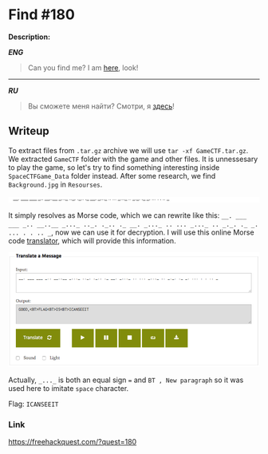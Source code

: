 # Find #180
**Description:**

***ENG***
> Can you find me? I am [here](https://drive.google.com/open?id=13dWOFCkDnF2J_S5NRddgvCvqQK7tmdzZ), look!

---

***RU***
> Вы сможете меня найти? Смотри, я [здесь](https://drive.google.com/open?id=13dWOFCkDnF2J_S5NRddgvCvqQK7tmdzZ)!

## Writeup

To extract files from `.tar.gz` archive we will use `tar -xf GameCTF.tar.gz`. We extracted `GameCTF` folder with the game and other files. It is unnessesary to play the game, so let's try to find something interesting inside `SpaceCTFGame_Data` folder instead. After some research, we find `Background.jpg` in `Resourses`. 

![image](/FHQ/images/steganography/Find-backgroud.jpg)

It simply resolves as Morse code, which we can rewrite like this: `__. ___ ___ _.. __..__ _..._ .._. ._.. ._ __. _..._ .. ... _..._ .. _._. ._ _. ... . . .. _`, now we can use it for decryption. I will use this online Morse code [translator](https://morsecode.scphillips.com/translator.html), which will provide this information.

![image](/FHQ/images/steganography/Find-morse-decryption.png)

Actually, `_..._` is both an equal sign `=` and `BT , New paragraph` so it was used here to imitate `space` character.

Flag: `ICANSEEIT`

### Link

https://freehackquest.com/?quest=180
